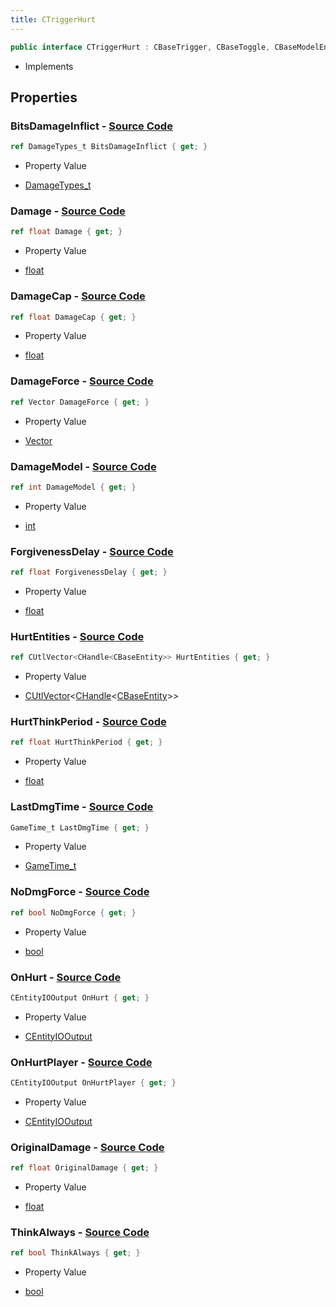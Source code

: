```yaml
---
title: CTriggerHurt
---
```


```csharp
public interface CTriggerHurt : CBaseTrigger, CBaseToggle, CBaseModelEntity, CBaseEntity, CEntityInstance, ISchemaClass<CEntityInstance>, ISchemaClass<CBaseEntity>, ISchemaClass<CBaseModelEntity>, ISchemaClass<CBaseToggle>, ISchemaClass<CBaseTrigger>, ISchemaClass<CTriggerHurt>, ISchemaField, ISchemaClass, INativeHandle
```

- Implements

## Properties

### **BitsDamageInflict** - [Source Code](https://github.com/swiftly-solution/swiftlys2/blob/main/managed/src/SwiftlyS2.Generated/Schemas/Interfaces/CTriggerHurt.cs#L26)

```csharp
ref DamageTypes_t BitsDamageInflict { get; }
```

- Property Value

- [DamageTypes_t](/docs/api/shared/schemadefinitions/damagetypes_t)

### **Damage** - [Source Code](https://github.com/swiftly-solution/swiftlys2/blob/main/managed/src/SwiftlyS2.Generated/Schemas/Interfaces/CTriggerHurt.cs#L18)

```csharp
ref float Damage { get; }
```

- Property Value

- [float](https://learn.microsoft.com/dotnet/api/system.single)

### **DamageCap** - [Source Code](https://github.com/swiftly-solution/swiftlys2/blob/main/managed/src/SwiftlyS2.Generated/Schemas/Interfaces/CTriggerHurt.cs#L20)

```csharp
ref float DamageCap { get; }
```

- Property Value

- [float](https://learn.microsoft.com/dotnet/api/system.single)

### **DamageForce** - [Source Code](https://github.com/swiftly-solution/swiftlys2/blob/main/managed/src/SwiftlyS2.Generated/Schemas/Interfaces/CTriggerHurt.cs#L32)

```csharp
ref Vector DamageForce { get; }
```

- Property Value

- [Vector](/docs/api/shared/natives/vector)

### **DamageModel** - [Source Code](https://github.com/swiftly-solution/swiftlys2/blob/main/managed/src/SwiftlyS2.Generated/Schemas/Interfaces/CTriggerHurt.cs#L28)

```csharp
ref int DamageModel { get; }
```

- Property Value

- [int](https://learn.microsoft.com/dotnet/api/system.int32)

### **ForgivenessDelay** - [Source Code](https://github.com/swiftly-solution/swiftlys2/blob/main/managed/src/SwiftlyS2.Generated/Schemas/Interfaces/CTriggerHurt.cs#L24)

```csharp
ref float ForgivenessDelay { get; }
```

- Property Value

- [float](https://learn.microsoft.com/dotnet/api/system.single)

### **HurtEntities** - [Source Code](https://github.com/swiftly-solution/swiftlys2/blob/main/managed/src/SwiftlyS2.Generated/Schemas/Interfaces/CTriggerHurt.cs#L42)

```csharp
ref CUtlVector<CHandle<CBaseEntity>> HurtEntities { get; }
```

- Property Value

- [CUtlVector](/docs/api/-1)<[CHandle](/docs/api/shared/natives/chandle-1)<[CBaseEntity](/docs/api/shared/schemadefinitions/cbaseentity)>>

### **HurtThinkPeriod** - [Source Code](https://github.com/swiftly-solution/swiftlys2/blob/main/managed/src/SwiftlyS2.Generated/Schemas/Interfaces/CTriggerHurt.cs#L36)

```csharp
ref float HurtThinkPeriod { get; }
```

- Property Value

- [float](https://learn.microsoft.com/dotnet/api/system.single)

### **LastDmgTime** - [Source Code](https://github.com/swiftly-solution/swiftlys2/blob/main/managed/src/SwiftlyS2.Generated/Schemas/Interfaces/CTriggerHurt.cs#L22)

```csharp
GameTime_t LastDmgTime { get; }
```

- Property Value

- [GameTime_t](/docs/api/shared/schemadefinitions/gametime_t)

### **NoDmgForce** - [Source Code](https://github.com/swiftly-solution/swiftlys2/blob/main/managed/src/SwiftlyS2.Generated/Schemas/Interfaces/CTriggerHurt.cs#L30)

```csharp
ref bool NoDmgForce { get; }
```

- Property Value

- [bool](https://learn.microsoft.com/dotnet/api/system.boolean)

### **OnHurt** - [Source Code](https://github.com/swiftly-solution/swiftlys2/blob/main/managed/src/SwiftlyS2.Generated/Schemas/Interfaces/CTriggerHurt.cs#L38)

```csharp
CEntityIOOutput OnHurt { get; }
```

- Property Value

- [CEntityIOOutput](/docs/api/shared/schemadefinitions/centityiooutput)

### **OnHurtPlayer** - [Source Code](https://github.com/swiftly-solution/swiftlys2/blob/main/managed/src/SwiftlyS2.Generated/Schemas/Interfaces/CTriggerHurt.cs#L40)

```csharp
CEntityIOOutput OnHurtPlayer { get; }
```

- Property Value

- [CEntityIOOutput](/docs/api/shared/schemadefinitions/centityiooutput)

### **OriginalDamage** - [Source Code](https://github.com/swiftly-solution/swiftlys2/blob/main/managed/src/SwiftlyS2.Generated/Schemas/Interfaces/CTriggerHurt.cs#L16)

```csharp
ref float OriginalDamage { get; }
```

- Property Value

- [float](https://learn.microsoft.com/dotnet/api/system.single)

### **ThinkAlways** - [Source Code](https://github.com/swiftly-solution/swiftlys2/blob/main/managed/src/SwiftlyS2.Generated/Schemas/Interfaces/CTriggerHurt.cs#L34)

```csharp
ref bool ThinkAlways { get; }
```

- Property Value

- [bool](https://learn.microsoft.com/dotnet/api/system.boolean)

